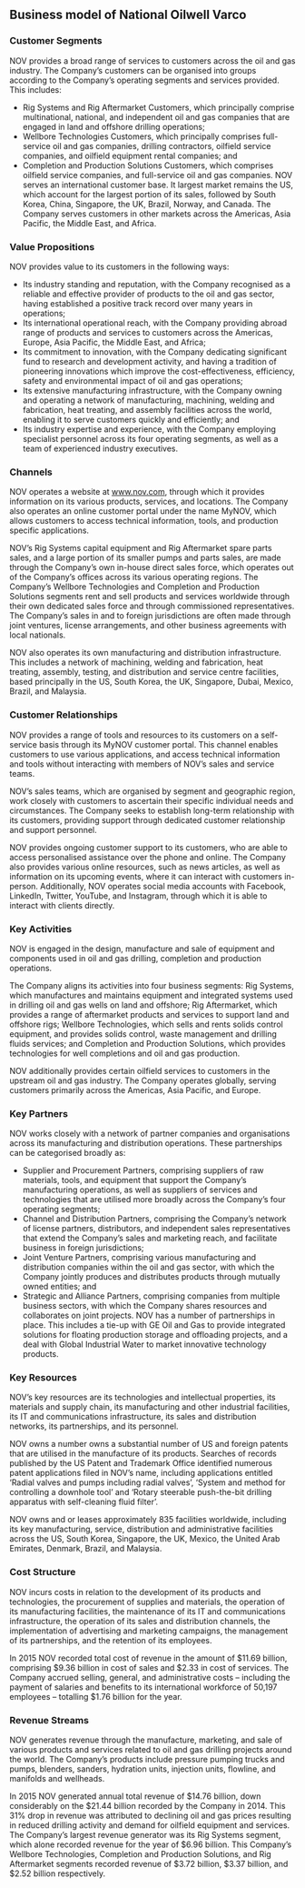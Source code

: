 Business model of National Oilwell Varco
----------------------------------------

 ### Customer Segments

 NOV provides a broad range of services to customers across the oil and gas industry. The Company’s customers can be organised into groups according to the Company’s operating segments and services provided. This includes:

  * Rig Systems and Rig Aftermarket Customers, which principally comprise multinational, national, and independent oil and gas companies that are engaged in land and offshore drilling operations;
 * Wellbore Technologies Customers, which principally comprises full-service oil and gas companies, drilling contractors, oilfield service companies, and oilfield equipment rental companies; and
 * Completion and Production Solutions Customers, which comprises oilfield service companies, and full-service oil and gas companies.
  NOV serves an international customer base. It largest market remains the US, which account for the largest portion of its sales, followed by South Korea, China, Singapore, the UK, Brazil, Norway, and Canada. The Company serves customers in other markets across the Americas, Asia Pacific, the Middle East, and Africa.

 ### Value Propositions

 NOV provides value to its customers in the following ways:

  * Its industry standing and reputation, with the Company recognised as a reliable and effective provider of products to the oil and gas sector, having established a positive track record over many years in operations;
 * Its international operational reach, with the Company providing abroad range of products and services to customers across the Americas, Europe, Asia Pacific, the Middle East, and Africa;
 * Its commitment to innovation, with the Company dedicating significant fund to research and development activity, and having a tradition of pioneering innovations which improve the cost-effectiveness, efficiency, safety and environmental impact of oil and gas operations;
 * Its extensive manufacturing infrastructure, with the Company owning and operating a network of manufacturing, machining, welding and fabrication, heat treating, and assembly facilities across the world, enabling it to serve customers quickly and efficiently; and
 * Its industry expertise and experience, with the Company employing specialist personnel across its four operating segments, as well as a team of experienced industry executives.
  ### Channels

 NOV operates a website at www.nov.com, through which it provides information on its various products, services, and locations. The Company also operates an online customer portal under the name MyNOV, which allows customers to access technical information, tools, and production specific applications.

 NOV’s Rig Systems capital equipment and Rig Aftermarket spare parts sales, and a large portion of its smaller pumps and parts sales, are made through the Company’s own in-house direct sales force, which operates out of the Company’s offices across its various operating regions. The Company’s Wellbore Technologies and Completion and Production Solutions segments rent and sell products and services worldwide through their own dedicated sales force and through commissioned representatives. The Company’s sales in and to foreign jurisdictions are often made through joint ventures, license arrangements, and other business agreements with local nationals.

 NOV also operates its own manufacturing and distribution infrastructure. This includes a network of machining, welding and fabrication, heat treating, assembly, testing, and distribution and service centre facilities, based principally in the US, South Korea, the UK, Singapore, Dubai, Mexico, Brazil, and Malaysia.

 ### Customer Relationships

 NOV provides a range of tools and resources to its customers on a self-service basis through its MyNOV customer portal. This channel enables customers to use various applications, and access technical information and tools without interacting with members of NOV’s sales and service teams.

 NOV’s sales teams, which are organised by segment and geographic region, work closely with customers to ascertain their specific individual needs and circumstances. The Company seeks to establish long-term relationship with its customers, providing support through dedicated customer relationship and support personnel.

 NOV provides ongoing customer support to its customers, who are able to access personalised assistance over the phone and online. The Company also provides various online resources, such as news articles, as well as information on its upcoming events, where it can interact with customers in-person. Additionally, NOV operates social media accounts with Facebook, LinkedIn, Twitter, YouTube, and Instagram, through which it is able to interact with clients directly.

 ### Key Activities

 NOV is engaged in the design, manufacture and sale of equipment and components used in oil and gas drilling, completion and production operations.

 The Company aligns its activities into four business segments: Rig Systems, which manufactures and maintains equipment and integrated systems used in drilling oil and gas wells on land and offshore; Rig Aftermarket, which provides a range of aftermarket products and services to support land and offshore rigs; Wellbore Technologies, which sells and rents solids control equipment, and provides solids control, waste management and drilling fluids services; and Completion and Production Solutions, which provides technologies for well completions and oil and gas production.

 NOV additionally provides certain oilfield services to customers in the upstream oil and gas industry. The Company operates globally, serving customers primarily across the Americas, Asia Pacific, and Europe.

 ### Key Partners

 NOV works closely with a network of partner companies and organisations across its manufacturing and distribution operations. These partnerships can be categorised broadly as:

  * Supplier and Procurement Partners, comprising suppliers of raw materials, tools, and equipment that support the Company’s manufacturing operations, as well as suppliers of services and technologies that are utilised more broadly across the Company’s four operating segments;
 * Channel and Distribution Partners, comprising the Company’s network of license partners, distributors, and independent sales representatives that extend the Company’s sales and marketing reach, and facilitate business in foreign jurisdictions;
 * Joint Venture Partners, comprising various manufacturing and distribution companies within the oil and gas sector, with which the Company jointly produces and distributes products through mutually owned entities; and
 * Strategic and Alliance Partners, comprising companies from multiple business sectors, with which the Company shares resources and collaborates on joint projects.
  NOV has a number of partnerships in place. This includes a tie-up with GE Oil and Gas to provide integrated solutions for floating production storage and offloading projects, and a deal with Global Industrial Water to market innovative technology products.

 ### Key Resources

 NOV’s key resources are its technologies and intellectual properties, its materials and supply chain, its manufacturing and other industrial facilities, its IT and communications infrastructure, its sales and distribution networks, its partnerships, and its personnel.

 NOV owns a number owns a substantial number of US and foreign patents that are utilised in the manufacture of its products. Searches of records published by the US Patent and Trademark Office identified numerous patent applications filed in NOV’s name, including applications entitled ‘Radial valves and pumps including radial valves’, ‘System and method for controlling a downhole tool’ and ‘Rotary steerable push-the-bit drilling apparatus with self-cleaning fluid filter’.

 NOV owns and or leases approximately 835 facilities worldwide, including its key manufacturing, service, distribution and administrative facilities across the US, South Korea, Singapore, the UK, Mexico, the United Arab Emirates, Denmark, Brazil, and Malaysia.

 ### Cost Structure

 NOV incurs costs in relation to the development of its products and technologies, the procurement of supplies and materials, the operation of its manufacturing facilities, the maintenance of its IT and communications infrastructure, the operation of its sales and distribution channels, the implementation of advertising and marketing campaigns, the management of its partnerships, and the retention of its employees.

 In 2015 NOV recorded total cost of revenue in the amount of $11.69 billion, comprising $9.36 billion in cost of sales and $2.33 in cost of services. The Company accrued selling, general, and administrative costs – including the payment of salaries and benefits to its international workforce of 50,197 employees – totalling $1.76 billion for the year.

 ### Revenue Streams

 NOV generates revenue through the manufacture, marketing, and sale of various products and services related to oil and gas drilling projects around the world. The Company’s products include pressure pumping trucks and pumps, blenders, sanders, hydration units, injection units, flowline, and manifolds and wellheads.

 In 2015 NOV generated annual total revenue of $14.76 billion, down considerably on the $21.44 billion recorded by the Company in 2014. This 31% drop in revenue was attributed to declining oil and gas prices resulting in reduced drilling activity and demand for oilfield equipment and services. The Company’s largest revenue generator was its Rig Systems segment, which alone recorded revenue for the year of $6.96 billion. This Company’s Wellbore Technologies, Completion and Production Solutions, and Rig Aftermarket segments recorded revenue of $3.72 billion, $3.37 billion, and $2.52 billion respectively.